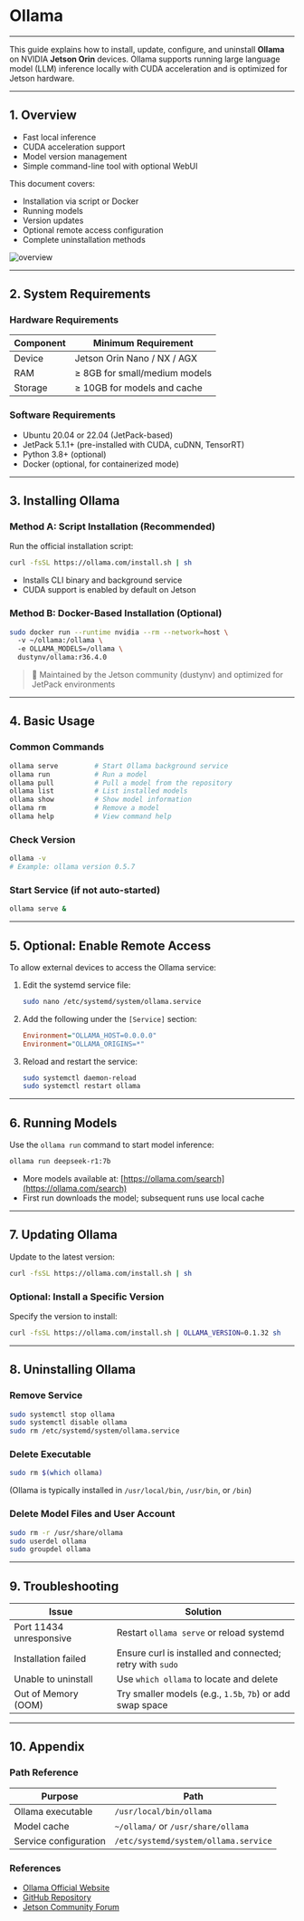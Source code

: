 # Ollama  

---  

This guide explains how to install, update, configure, and uninstall **Ollama** on NVIDIA **Jetson Orin** devices. Ollama supports running large language model (LLM) inference locally with CUDA acceleration and is optimized for Jetson hardware.  

---  

## 1. Overview  

- Fast local inference  
- CUDA acceleration support  
- Model version management  
- Simple command-line tool with optional WebUI  

This document covers:  

- Installation via script or Docker  
- Running models  
- Version updates  
- Optional remote access configuration  
- Complete uninstallation methods  

![overview](/img/NG45XX_ollama_overview.png)  

---  

## 2. System Requirements  

### Hardware Requirements  

| Component | Minimum Requirement               |  
| --------- | --------------------------------- |  
| Device    | Jetson Orin Nano / NX / AGX       |  
| RAM       | ≥ 8GB for small/medium models     |  
| Storage   | ≥ 10GB for models and cache       |  

### Software Requirements  

- Ubuntu 20.04 or 22.04 (JetPack-based)  
- JetPack 5.1.1+ (pre-installed with CUDA, cuDNN, TensorRT)  
- Python 3.8+ (optional)  
- Docker (optional, for containerized mode)  

---  

## 3. Installing Ollama  

### Method A: Script Installation (Recommended)  

Run the official installation script:  

```bash  
curl -fsSL https://ollama.com/install.sh | sh  
```  

- Installs CLI binary and background service  
- CUDA support is enabled by default on Jetson  

### Method B: Docker-Based Installation (Optional)  

```bash  
sudo docker run --runtime nvidia --rm --network=host \  
  -v ~/ollama:/ollama \  
  -e OLLAMA_MODELS=/ollama \  
  dustynv/ollama:r36.4.0  
```  

> 🧩 Maintained by the Jetson community (dustynv) and optimized for JetPack environments  

---  

## 4. Basic Usage  

### Common Commands  

```bash  
ollama serve         # Start Ollama background service  
ollama run           # Run a model  
ollama pull          # Pull a model from the repository  
ollama list          # List installed models  
ollama show          # Show model information  
ollama rm            # Remove a model  
ollama help          # View command help  
```  

### Check Version  

```bash  
ollama -v  
# Example: ollama version 0.5.7  
```  

### Start Service (if not auto-started)  

```bash  
ollama serve &  
```  

---  

## 5. Optional: Enable Remote Access  

To allow external devices to access the Ollama service:  

1. Edit the systemd service file:  
   
   ```bash  
   sudo nano /etc/systemd/system/ollama.service  
   ```  

2. Add the following under the `[Service]` section:  
   
   ```ini  
   Environment="OLLAMA_HOST=0.0.0.0"  
   Environment="OLLAMA_ORIGINS=*"  
   ```  

3. Reload and restart the service:  
   
   ```bash  
   sudo systemctl daemon-reload  
   sudo systemctl restart ollama  
   ```  

---  

## 6. Running Models  

Use the `ollama run` command to start model inference:  

```bash  
ollama run deepseek-r1:7b  
```  

- More models available at: [https://ollama.com/search](https://ollama.com/search)  
- First run downloads the model; subsequent runs use local cache  

---  

## 7. Updating Ollama  

Update to the latest version:  

```bash  
curl -fsSL https://ollama.com/install.sh | sh  
```  

### Optional: Install a Specific Version  

Specify the version to install:  

```bash  
curl -fsSL https://ollama.com/install.sh | OLLAMA_VERSION=0.1.32 sh  
```  

---  

## 8. Uninstalling Ollama  

### Remove Service  

```bash  
sudo systemctl stop ollama  
sudo systemctl disable ollama  
sudo rm /etc/systemd/system/ollama.service  
```  

### Delete Executable  

```bash  
sudo rm $(which ollama)  
```  

(Ollama is typically installed in `/usr/local/bin`, `/usr/bin`, or `/bin`)  

### Delete Model Files and User Account  

```bash  
sudo rm -r /usr/share/ollama  
sudo userdel ollama  
sudo groupdel ollama  
```  

---  

## 9. Troubleshooting  

| Issue                     | Solution                                  |  
| ------------------------- | ----------------------------------------- |  
| Port 11434 unresponsive   | Restart `ollama serve` or reload systemd  |  
| Installation failed       | Ensure curl is installed and connected; retry with `sudo` |  
| Unable to uninstall       | Use `which ollama` to locate and delete   |  
| Out of Memory (OOM)       | Try smaller models (e.g., `1.5b`, `7b`) or add swap space |  

---  

## 10. Appendix  

### Path Reference  

| Purpose                | Path                                   |  
| ---------------------- | -------------------------------------- |  
| Ollama executable      | `/usr/local/bin/ollama`               |  
| Model cache            | `~/ollama/` or `/usr/share/ollama`     |  
| Service configuration  | `/etc/systemd/system/ollama.service`  |  

### References  

- [Ollama Official Website](https://ollama.com/)  
- [GitHub Repository](https://github.com/ollama/ollama)  
- [Jetson Community Forum](https://forums.developer.nvidia.com/)